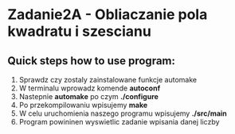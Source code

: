 # Zadanie2A - Obliaczanie pola kwadratu i szescianu
## Quick steps how to use program:
1. Sprawdz czy zostaly zainstalowane funkcje automake
2. W terminalu wprowadz komende **autoconf**
3. Nastepnie **automake** po czym **./configure** 
4. Po przekompilowaniu wpisujemy **make**
5. W celu uruchomienia naszego programu wpisujemy **./src/main**
6. Program powininen wyswietlic zadanie wpisania danej liczby

